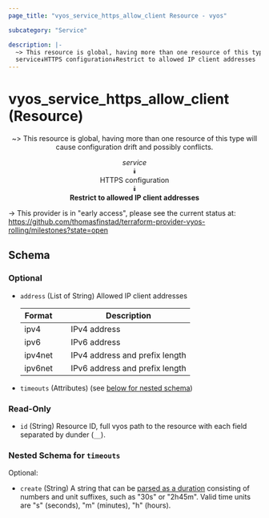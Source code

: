 ```yaml
---
page_title: "vyos_service_https_allow_client Resource - vyos"

subcategory: "Service"

description: |- 
  ~> This resource is global, having more than one resource of this type will cause configuration drift and possibly conflicts.
  service⯯HTTPS configuration⯯Restrict to allowed IP client addresses
---
```


# vyos_service_https_allow_client (Resource)
<center>

~> This resource is global, having more than one resource of this type will cause configuration drift and possibly conflicts.

*service*  
⯯  
HTTPS configuration  
⯯  
**Restrict to allowed IP client addresses**


</center>

-> This provider is in "early access", please see the current status at: https://github.com/thomasfinstad/terraform-provider-vyos-rolling/milestones?state=open

## Schema

### Optional

- `address` (List of String) Allowed IP client addresses

    |Format   &emsp;|Description                     |
    |-----------|----------------------------------|
    |ipv4     &emsp;|IPv4 address                    |
    |ipv6     &emsp;|IPv6 address                    |
    |ipv4net  &emsp;|IPv4 address and prefix length  |
    |ipv6net  &emsp;|IPv6 address and prefix length  |
- `timeouts` (Attributes) (see [below for nested schema](#nestedatt--timeouts))

### Read-Only

- `id` (String) Resource ID, full vyos path to the resource with each field separated by dunder (`__`).

<a id="nestedatt--timeouts"></a>
### Nested Schema for `timeouts`

Optional:

- `create` (String) A string that can be [parsed as a duration](https://pkg.go.dev/time#ParseDuration) consisting of numbers and unit suffixes, such as &#34;30s&#34; or &#34;2h45m&#34;. Valid time units are &#34;s&#34; (seconds), &#34;m&#34; (minutes), &#34;h&#34; (hours).  
